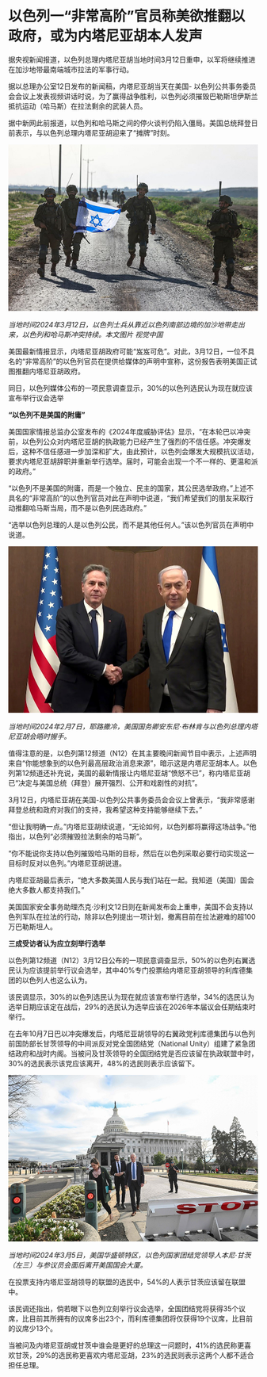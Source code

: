 # 以色列一“非常高阶”官员称美欲推翻以政府，或为内塔尼亚胡本人发声

据央视新闻报道，以色列总理内塔尼亚胡当地时间3月12日重申，以军将继续推进在加沙地带最南端城市拉法的军事行动。

据以总理办公室12日发布的新闻稿，内塔尼亚胡当天在美国-
以色列公共事务委员会会议上发表视频讲话时说，为了赢得战争胜利，以色列必须摧毁巴勒斯坦伊斯兰抵抗运动（哈马斯）在拉法剩余的武装人员。

据中新网此前报道，以色列和哈马斯之间的停火谈判仍陷入僵局。美国总统拜登日前表示，与以色列总理内塔尼亚胡迎来了“摊牌”时刻。

![472826962b867cfae7c609e3a44fd9de.jpg](https://raw.githubusercontent.com/qqhsx/qqnews_image/main/2024/03/13/以色列一“非常高阶”官员称美欲推翻以政府，或为内塔尼亚胡本人发声/472826962b867cfae7c609e3a44fd9de.jpg)

_当地时间2024年3月12日，以色列士兵从靠近以色列南部边境的加沙地带走出来，以色列和哈马斯冲突持续。本文图片 视觉中国_

美国最新情报显示，内塔尼亚胡政府可能“岌岌可危”。对此，3月12日，一位不具名的“非常高阶”的以色列官员在提供给媒体的声明中宣称，这份报告表明美国正试图推翻内塔尼亚胡政府。

同日，以色列媒体公布的一项民意调查显示，30%的以色列选民认为现在就应该宣布举行议会选举

**“以色列不是美国的附庸”**

美国国家情报总监办公室发布的《2024年度威胁评估》显示，“在本轮巴以冲突前，以色列公众对内塔尼亚胡的执政能力已经产生了强烈的不信任感。冲突爆发后，这种不信任感进一步加深和扩大，由此预计，以色列会爆发大规模抗议活动，要求内塔尼亚胡辞职并重新举行选举。届时，可能会出现一个不一样的、更温和派的政府。”

“以色列不是美国的附庸，而是一个独立、民主的国家，其公民选举政府。”上述不具名的“非常高阶”的以色列官员对此在声明中说道，“我们希望我们的朋友采取行动推翻哈马斯当局，而不是以色列民选政府。”

“选举以色列总理的人是以色列公民，而不是其他任何人。”该以色列官员在声明中说道。

![fcb68fcc728fe9a2c63ba20f9f04b406.jpg](https://raw.githubusercontent.com/qqhsx/qqnews_image/main/2024/03/13/以色列一“非常高阶”官员称美欲推翻以政府，或为内塔尼亚胡本人发声/fcb68fcc728fe9a2c63ba20f9f04b406.jpg)

_当地时间2024年2月7日，耶路撒冷，美国国务卿安东尼·布林肯与以色列总理内塔尼亚胡会晤时握手。_

值得注意的是，以色列第12频道（N12）在其主要晚间新闻节目中表示，上述声明来自“你能想象到的以色列最高层政治消息来源”，暗示这是内塔尼亚胡本人。以色列第12频道还补充说，美国的最新情报让内塔尼亚胡“愤怒不已”，称内塔尼亚胡已“决定与美国总统（拜登）展开强烈、公开和戏剧性的对抗”。

3月12日，内塔尼亚胡在美国-以色列公共事务委员会会议上曾表示，“我非常感谢拜登总统和政府对我们的支持，我希望这种支持能够继续下去。”

“但让我明确一点。”内塔尼亚胡续说道，“无论如何，以色列都将赢得这场战争。”他指出，以色列“必须摧毁拉法剩余的哈马斯”。

“你不能说你支持以色列摧毁哈马斯的目标，然后在以色列采取必要行动实现这一目标时反对以色列。”内塔尼亚胡说道。

内塔尼亚胡最后表示，“绝大多数美国人民与我们站在一起。我知道（美国）国会绝大多数人都支持我们。”

美国国家安全事务助理杰克·沙利文12日则在新闻发布会上重申，美国不会支持以色列军队在拉法的行动，除非以色列提出一项计划，撤离目前在拉法避难的超100万巴勒斯坦人。

**三成受访者认为应立刻举行选举**

以色列第12频道（N12）3月12日公布的一项民意调查显示，50%的以色列右翼选民认为应该提前举行议会选举，其中40%专门投票给内塔尼亚胡领导的利库德集团的以色列人也这么认为。

该民调显示，30%的以色列选民认为现在就应该宣布举行选举，34%的选民认为选举日期应该定在战后，29%的选民认为选举应该在2026年本届议会任期结束时举行。

在去年10月7日巴以冲突爆发后，内塔尼亚胡领导的右翼政党利库德集团与以色列前国防部长甘茨领导的中间派反对党全国团结党（National
Unity）组建了紧急团结政府和战时内阁。当被问及甘茨领导的全国团结党是否应该留在执政联盟中时，30%的选民表示该党应该离开，48%的选民则表示应该留下。

![7cf540b7952adc787dd4b49be5087695.jpg](https://raw.githubusercontent.com/qqhsx/qqnews_image/main/2024/03/13/以色列一“非常高阶”官员称美欲推翻以政府，或为内塔尼亚胡本人发声/7cf540b7952adc787dd4b49be5087695.jpg)

_当地时间2024年3月5日，美国华盛顿特区，以色列国家团结党领导人本尼·甘茨（左三）与参议员会面后离开美国国会大厦。_

在投票支持内塔尼亚胡领导的联盟的选民中，54%的人表示甘茨应该留在联盟中。

该民调还指出，倘若眼下以色列立刻举行议会选举，全国团结党将获得35个议席，比目前其所拥有的议席多出23个，而利库德集团将仅获得19个议席，比目前的议席少13个。

当被问及内塔尼亚胡或甘茨中谁会是更好的总理这一问题时，41%的选民称更喜欢甘茨，29%的选民称更喜欢内塔尼亚胡，23%的选民则表示这两个人都不适合担任总理。

